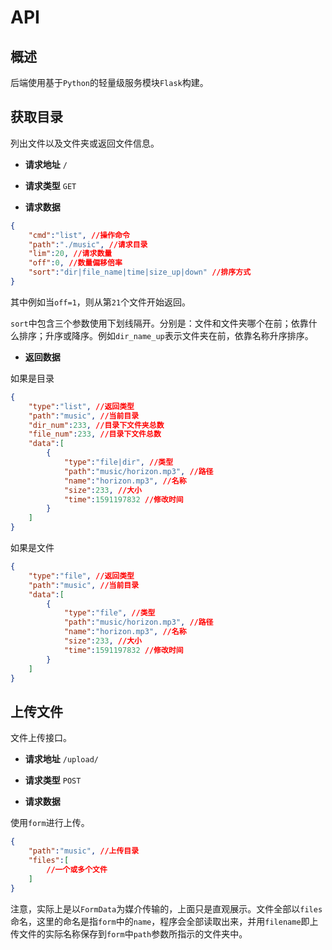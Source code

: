 # API

## 概述

后端使用基于`Python`的轻量级服务模块`Flask`构建。

## 获取目录

列出文件以及文件夹或返回文件信息。

* **请求地址** `/`

* **请求类型** `GET`

* **请求数据**

```json
{
    "cmd":"list", //操作命令
    "path":"./music", //请求目录
    "lim":20, //请求数量
    "off":0, //数量偏移倍率
    "sort":"dir|file_name|time|size_up|down" //排序方式
}
```
其中例如当`off=1`，则从第`21`个文件开始返回。

`sort`中包含三个参数使用下划线隔开。分别是：文件和文件夹哪个在前；依靠什么排序；升序或降序。例如`dir_name_up`表示文件夹在前，依靠名称升序排序。

* **返回数据**

如果是目录
```json
{
    "type":"list", //返回类型
    "path":"music", //当前目录
    "dir_num":233, //目录下文件夹总数
    "file_num":233, //目录下文件总数
    "data":[
        {
            "type":"file|dir", //类型
            "path":"music/horizon.mp3", //路径
            "name":"horizon.mp3", //名称
            "size":233, //大小
            "time":1591197832 //修改时间
        }
    ]
}
```

如果是文件
```json
{
    "type":"file", //返回类型
    "path":"music", //当前目录
    "data":[
        {
            "type":"file", //类型
            "path":"music/horizon.mp3", //路径
            "name":"horizon.mp3", //名称
            "size":233, //大小
            "time":1591197832 //修改时间
        }
    ]
}
```

## 上传文件

文件上传接口。

* **请求地址** `/upload/`

* **请求类型** `POST`

* **请求数据**

使用`form`进行上传。

```json
{
    "path":"music", //上传目录
    "files":[
        //一个或多个文件
    ]
}
```

注意，实际上是以`FormData`为媒介传输的，上面只是直观展示。文件全部以`files`命名，这里的命名是指`form`中的`name`，程序会全部读取出来，并用`filename`即上传文件的实际名称保存到`form`中`path`参数所指示的文件夹中。
